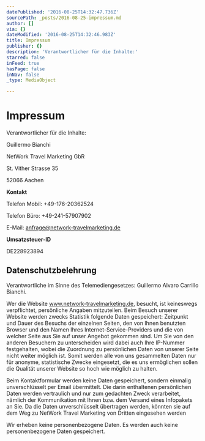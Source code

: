 ```yaml
---
datePublished: '2016-08-25T14:32:47.736Z'
sourcePath: _posts/2016-08-25-impressum.md
author: []
via: {}
dateModified: '2016-08-25T14:32:46.983Z'
title: Impressum
publisher: {}
description: 'Verantwortlicher für die Inhalte:'
starred: false
inFeed: true
hasPage: false
inNav: false
_type: MediaObject

---
```

# Impressum

Verantwortlicher für die Inhalte:

Guillermo Bianchi

NetWork Travel Marketing GbR

St. Vither Strasse 35

52066 Aachen

**Kontakt**

Telefon Mobil: +49-176-20362524

Telefon Büro: +49-241-57907902

E-Mail: anfrage@network-travelmarketing.de

**Umsatzsteuer-ID**

DE228923894

## Datenschutzbelehrung

Verantwortliche im Sinne des Telemediengesetzes: Guillermo Alvaro Carrillo Bianchi.

Wer die Website www.network-travelmarketing.de, besucht, ist keineswegs verpflichtet, persönliche Angaben mitzuteilen. Beim Besuch unserer Website werden zwecks Statistik folgende Daten gespeichert: Zeitpunkt und Dauer des Besuchs der einzelnen Seiten, den von Ihnen benutzten Browser und den Namen Ihres Internet-Service-Providers und die von welcher Seite aus Sie auf unser Angebot gekommen sind. Um Sie von den anderen Besuchern zu unterscheiden wird dabei auch Ihre IP-Nummer festgehalten, wobei die Zuordnung zu persönlichen Daten von unserer Seite nicht weiter möglich ist. Somit werden alle von uns gesammelten Daten nur für anonyme, statistische Zwecke eingesetzt, die es uns ermöglichen sollen die Qualität unserer Website so hoch wie möglich zu halten.

Beim Kontaktformular werden keine Daten gespeichert, sondern einmalig unverschlüsselt per Email übermittelt. Die darin enthaltenen persönlichen Daten werden vertraulich und nur zum gedachten Zweck verarbeitet, nämlich der Kommunikation mit Ihnen bzw. dem Versand eines Infopakets an Sie. Da die Daten unverschlüsselt übertragen werden, könnten sie auf dem Weg zu NetWork Travel Marketing von Dritten eingesehen werden

Wir erheben keine personenbezogene Daten. Es werden auch keine personenbezogene Daten gespeichert.
